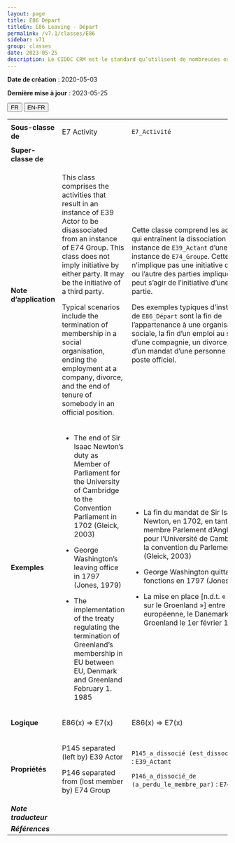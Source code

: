 ```yaml
---
layout: page
title: E86 Départ
titleEn: E86 Leaving - Départ
permalink: /v7.1/classes/E86
sidebar: v71
group: classes
date: 2023-05-25
description: Le CIDOC CRM est le standard qu’utilisent de nombreuses organisations pour l’échange et l’intégration de jeux de données et de spécifications patrimoniales. Il est développé et maintenu à jour exclusivement en anglais par le CRM SIG, un sous-groupe du Conseil international des musées (ICOM). Ceci est une traduction officielle en français développée par la Traduction en français du CIDOC CRM, une initiative qui offre une version française à jour et accessible ouvertement et gratuitement du standard CIDOC CRM et en démocratise l'usage dans la communauté patrimoniale francophone. ------------ The CIDOC CRM is the standard used by many heritage organizations for the exchange and integration of museum collection datasets and specifications. It is developed and maintained exclusively in English by the CRM SIG, a subgroup of the International Council of Museums (ICOM). This is an official translation developed by the Traduction en français du CIDOC CRM, an initiative offering an open, up-to-date, and free French version of the CIDOC CRM standard, and democratizing its use in the francophone heritage community.
---
```


**Date de création** : 2020-05-03

**Dernière mise à jour** : 2023-05-25

<div class="lang-buttons">
 <button id="fr" class="activate">FR</button>
 <button id="en-fr">EN-FR</button>
</div>

<table>
<tbody>
<tr>
<td><strong>Sous-classe de</strong></td>
<td class="en">
<p>E7 Activity</p>
</td>
<td>
<p><code class="language-plaintext highlighter-rouge">E7_Activité</code></p>
</td>
</tr>
<tr>
<td><strong>Super-classe de</strong></td>
<td class="en">
</td>
<td>
</td>
</tr>
<tr>
<td><strong>Note d’application</strong></td>
<td class="en">
<p>This class comprises the activities that result in an instance of E39 Actor to be disassociated from an instance of E74 Group. This class does not imply initiative by either party. It may be the initiative of a third party.</p>
<p>Typical scenarios include the termination of membership in a social organisation, ending the employment at a company, divorce, and the end of tenure of somebody in an official position.</p>
</td>
<td>
<p>Cette classe comprend les activités qui entraînent la dissociation d’une instance de <code class="language-plaintext highlighter-rouge">E39_Actant</code> d’une instance de <code class="language-plaintext highlighter-rouge">E74_Groupe</code>. Cette classe n’implique pas une initiative de l’une ou l’autre des parties impliquées. Il peut s’agir de l’initiative d’une tierce partie. </p>
<p>Des exemples typiques d’instances de <code class="language-plaintext highlighter-rouge">E86_Départ</code> sont la fin de l’appartenance à une organisation sociale, la fin d’un emploi au sein d’une compagnie, un divorce, et la fin d’un mandat d’une personne dans un poste officiel.</p>
</td>
</tr>
<tr>
<td><strong>Exemples</strong></td>
<td class="en">
<ul>
<li><p>The end of Sir Isaac Newton’s duty as Member of Parliament for the University of Cambridge to the Convention Parliament in 1702 (Gleick, 2003)</p>
</li>
<li><p>George Washington’s leaving office in 1797 (Jones, 1979)</p>
</li>
<li><p>The implementation of the treaty regulating the termination of Greenland’s membership in EU between EU, Denmark and Greenland February 1. 1985</p>
</li>
</ul>
</td>
<td>
<ul>
<li><p>La fin du mandat de Sir Isaac Newton, en 1702, en tant que membre Parlement d’Angleterre pour l’Université de Cambridge à la convention du Parlement (Gleick, 2003)</p>
</li>
<li><p>George Washington quittant ses fonctions en 1797 (Jones, 1979)</p>
</li>
<li><p>La mise en place [n.d.t. « Traité sur le Groenland »] entre l’Union européenne, le Danemark et le Groenland le 1er février 1985</p>
</li>
</ul>
</td>
</tr>
<tr>
<td><strong>Logique</strong></td>
<td class="en">
<p>E86(x) ⇒ E7(x)</p>
</td>
<td>
<p>E86(x) ⇒ E7(x)</p>
</td>
</tr>
<tr>
<td><strong>Propriétés</strong></td>
<td class="en">
<p>P145 separated (left by) E39 Actor</p>
<p>P146 separated from (lost member by) E74 Group</p>
</td>
<td>
<p><code class="language-plaintext highlighter-rouge">P145_a_dissocié (est_dissocié_par)</code> : <code class="language-plaintext highlighter-rouge">E39_Actant</code></p>
<p><code class="language-plaintext highlighter-rouge">P146_a_dissocié_de (a_perdu_le_membre_par)</code> : <code class="language-plaintext highlighter-rouge">E74_Groupe</code></p>
</td>
</tr>
<tr>
<td><strong><em>Note traducteur</em></strong></td>
<td colspan="2">
</td>
</tr>
<tr>
<td><strong><em>Références</em></strong></td>
<td colspan="2">
</td>
</tr>
</tbody>
</table>
